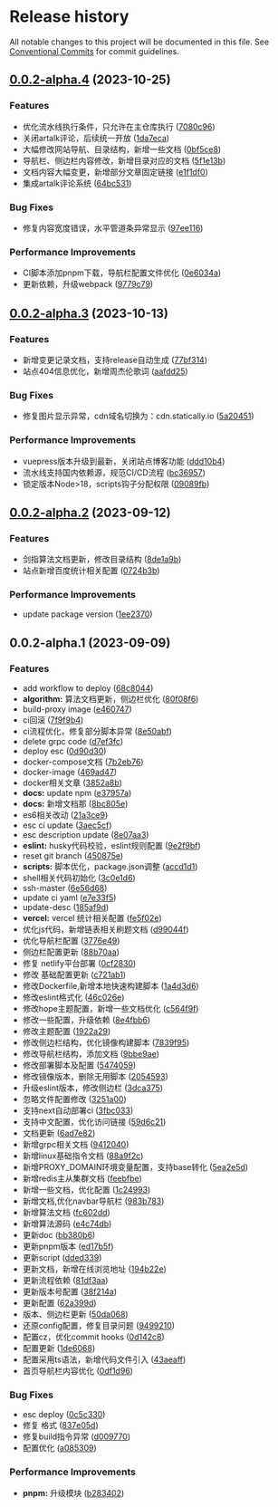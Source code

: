 # Release history

All notable changes to this project will be documented in this file. See [Conventional Commits](https://conventionalcommits.org) for commit guidelines.

<!-- #region recent-alpha -->

## [0.0.2-alpha.4](https://github.com/142vip/JavaScriptCollection/compare/v0.0.2-alpha.3...v0.0.2-alpha.4) (2023-10-25)


### Features

* 优化流水线执行条件，只允许在主仓库执行 ([7080c96](https://github.com/142vip/JavaScriptCollection/commit/7080c96afa67535e986baef9693f6447d79be350))
* 关闭artalk评论，后续统一开放 ([1da7eca](https://github.com/142vip/JavaScriptCollection/commit/1da7ecad8d62bd27919c6aec7e390227864dd878))
* 大幅修改网站导航、目录结构，新增一些文档 ([0bf5ce8](https://github.com/142vip/JavaScriptCollection/commit/0bf5ce88fbedc42143d46404cf6cfa8ab2b0d2cd))
* 导航栏、侧边栏内容修改，新增目录对应的文档 ([5f1e13b](https://github.com/142vip/JavaScriptCollection/commit/5f1e13b3bb1c3978831a6119a006b5db9e39ed90))
* 文档内容大幅变更，新增部分文章固定链接 ([e1f1df0](https://github.com/142vip/JavaScriptCollection/commit/e1f1df06a22ac3fe4c329acefca035b914542346))
* 集成artalk评论系统 ([64bc531](https://github.com/142vip/JavaScriptCollection/commit/64bc5319e2d73d9c9047e823ed0edcea2358554b))


### Bug Fixes

* 修复内容宽度错误，水平管道条异常显示 ([97ee116](https://github.com/142vip/JavaScriptCollection/commit/97ee116c654597cdcf06b3f62c940f371422d193))


### Performance Improvements

* CI脚本添加pnpm下载，导航栏配置文件优化 ([0e6034a](https://github.com/142vip/JavaScriptCollection/commit/0e6034a286cb3c5362df4440562cf1d0ddf03d06))
* 更新依赖，升级webpack ([9779c79](https://github.com/142vip/JavaScriptCollection/commit/9779c79b9b6869fc8d8d2b03e8b3e3599f46868a))

## [0.0.2-alpha.3](https://github.com/mmdapl/JavaScriptCollection/compare/v0.0.2-alpha.2...v0.0.2-alpha.3) (2023-10-13)


### Features

* 新增变更记录文档，支持release自动生成 ([77bf314](https://github.com/mmdapl/JavaScriptCollection/commit/77bf314d715a7b01cd8fe90e1691a9b13d192b68))
* 站点404信息优化，新增周杰伦歌词 ([aafdd25](https://github.com/mmdapl/JavaScriptCollection/commit/aafdd25f0726ce730e463529739eaf6bedda30c6))


### Bug Fixes

* 修复图片显示异常，cdn域名切换为：cdn.statically.io ([5a20451](https://github.com/mmdapl/JavaScriptCollection/commit/5a204516805dc1cd173c9434a5e4e5b25c62d858))


### Performance Improvements

* vuepress版本升级到最新，关闭站点博客功能 ([ddd10b4](https://github.com/mmdapl/JavaScriptCollection/commit/ddd10b41a6ee71bb76bed67aabdf4ed4a9441a6c))
* 流水线支持国内依赖源，规范CI/CD流程 ([bc36957](https://github.com/mmdapl/JavaScriptCollection/commit/bc369576e9f08d25139cbe1d118b052f5da4faf9))
* 锁定版本Node>18，scripts钩子分配权限 ([09089fb](https://github.com/mmdapl/JavaScriptCollection/commit/09089fb6d022c50034129a77e772da284c513b03))

## [0.0.2-alpha.2](https://github.com/mmdapl/JavaScriptCollection/compare/v0.0.2-alpha.1...v0.0.2-alpha.2) (2023-09-12)


### Features

* 剑指算法文档更新，修改目录结构 ([8de1a9b](https://github.com/mmdapl/JavaScriptCollection/commit/8de1a9b45da47622612ff6fcc1b9c407ac5254be))
* 站点新增百度统计相关配置 ([0724b3b](https://github.com/mmdapl/JavaScriptCollection/commit/0724b3b08a723601642eee238310cc0ef6508c8c))


### Performance Improvements

* update package version ([1ee2370](https://github.com/mmdapl/JavaScriptCollection/commit/1ee2370107265b68ef39b3571f9cb1f5a9f33c68))

## 0.0.2-alpha.1 (2023-09-09)


### Features

* add workflow to deploy ([68c8044](https://github.com/mmdapl/JavaScriptCollection/commit/68c8044079c75b2b7926e633b1c06ca7ff57acc3))
* **algorithm:** 算法文档更新，侧边栏优化 ([80f08f6](https://github.com/mmdapl/JavaScriptCollection/commit/80f08f66dd98e3a511f6ac48f1f55bca8bbc6655))
* build-proxy image ([e460747](https://github.com/mmdapl/JavaScriptCollection/commit/e460747d5719490c659a6b015418a4daa7179d89))
* ci回滚 ([7f9f9b4](https://github.com/mmdapl/JavaScriptCollection/commit/7f9f9b46bd0738bc2ecd2c676b6c073e2c1a9c3f))
* ci流程优化，修复部分脚本异常 ([8e50abf](https://github.com/mmdapl/JavaScriptCollection/commit/8e50abfc505a36be3f31d5ac4e17dceb72a80981))
* delete grpc code ([d7ef3fc](https://github.com/mmdapl/JavaScriptCollection/commit/d7ef3fcf382efd7053ed4d821b78fe0735f11c4a))
* deploy esc ([0d90d30](https://github.com/mmdapl/JavaScriptCollection/commit/0d90d30268ca823ac2f4c5afedd25ef4add669da))
* docker-compose文档 ([7b2eb76](https://github.com/mmdapl/JavaScriptCollection/commit/7b2eb762f69089469c3e3ea74b5bcc4fd9b45d42))
* docker-image ([469ad47](https://github.com/mmdapl/JavaScriptCollection/commit/469ad473bad01b522c098a2b932aa6bbc835707b))
* docker相关文章 ([3852a8b](https://github.com/mmdapl/JavaScriptCollection/commit/3852a8b50cfe6d2047ab2551bf52e3927da9ca91))
* **docs:** update npm ([e37957a](https://github.com/mmdapl/JavaScriptCollection/commit/e37957a2c5f45ae8b1976f633afc91ba606acebc))
* **docs:** 新增文档那 ([8bc805e](https://github.com/mmdapl/JavaScriptCollection/commit/8bc805e68fea1f7b4e1fac31382fa34554ee55d7))
* es6相关改动 ([21a3ce9](https://github.com/mmdapl/JavaScriptCollection/commit/21a3ce97fb560d9f35693ec7bb7496827dd993bb))
* esc ci update ([3aec5cf](https://github.com/mmdapl/JavaScriptCollection/commit/3aec5cfd0cc40941bf1975d9204f72234b59ec22))
* esc description update ([8e07aa3](https://github.com/mmdapl/JavaScriptCollection/commit/8e07aa371d1366789360c0dd5fbcca47f3ae3c75))
* **eslint:** husky代码校验，eslint规则配置 ([9e2f9bf](https://github.com/mmdapl/JavaScriptCollection/commit/9e2f9bfeea919317eb7f4a4a8e9eb41474976aa8))
* reset git branch ([450875e](https://github.com/mmdapl/JavaScriptCollection/commit/450875ef3ee9a626bf8a0617383cd5fc401a2395))
* **scripts:** 脚本优化，package.json调整 ([accd1d1](https://github.com/mmdapl/JavaScriptCollection/commit/accd1d19f0a0e57176557babfb6e416d21a3949d))
* shell相关代码初始化 ([3c0e1d6](https://github.com/mmdapl/JavaScriptCollection/commit/3c0e1d697c7a99d155e1b369da10b2d8d1850caf))
* ssh-master ([6e56d68](https://github.com/mmdapl/JavaScriptCollection/commit/6e56d68b5be1e8ac912bf047cb8a7fefc105be2d))
* update ci yaml ([e7e33f5](https://github.com/mmdapl/JavaScriptCollection/commit/e7e33f56ad20820ced703567690c84bc4a9070c6))
* update-desc ([185af9d](https://github.com/mmdapl/JavaScriptCollection/commit/185af9db8762d9cd394bad944a66e6a2d672afee))
* **vercel:** vercel 统计相关配置 ([fe5f02e](https://github.com/mmdapl/JavaScriptCollection/commit/fe5f02ed5b921b26105233653ef66d9eef932430))
* 优化js代码，新增链表相关刷题文档 ([d99044f](https://github.com/mmdapl/JavaScriptCollection/commit/d99044f1ffc643b14b8c41cc63f6e9bab105b71b))
* 优化导航栏配置 ([3776e49](https://github.com/mmdapl/JavaScriptCollection/commit/3776e49ffb1f2c1813c5f96e552649925183444c))
* 侧边栏配置更新 ([88b70aa](https://github.com/mmdapl/JavaScriptCollection/commit/88b70aad92b365b2bce92062b867b6edb1e377cc))
* 修复 netlify平台部署 ([0cf2830](https://github.com/mmdapl/JavaScriptCollection/commit/0cf2830fe4d00de0733eff89a970886d29475d70))
* 修改 基础配置更新 ([c721ab1](https://github.com/mmdapl/JavaScriptCollection/commit/c721ab11f36fcd4af7dd02409169f0639fff3ba6))
* 修改Dockerfile,新增本地快速构建脚本 ([1a4d3d6](https://github.com/mmdapl/JavaScriptCollection/commit/1a4d3d697e3cea1fbfd2e9bf7f2e48d5a8e58667))
* 修改eslint格式化 ([46c026e](https://github.com/mmdapl/JavaScriptCollection/commit/46c026e86246b39d8b6238260d0f96e2d65e9f3a))
* 修改hope主题配置，新增一些文档优化 ([c564f9f](https://github.com/mmdapl/JavaScriptCollection/commit/c564f9f8443eb47498ac2efe076a2c822fb0384a))
* 修改一些配置，升级依赖 ([8e4fbb6](https://github.com/mmdapl/JavaScriptCollection/commit/8e4fbb655cbc6b8f424cc3b6a81d0465e30c4a12))
* 修改主题配置 ([1922a29](https://github.com/mmdapl/JavaScriptCollection/commit/1922a29e9358373b92667465474dce77654a854d))
* 修改侧边栏结构，优化镜像构建脚本 ([7839f95](https://github.com/mmdapl/JavaScriptCollection/commit/7839f95e11e93f8d3c48a7c2a33919d2d1683000))
* 修改导航栏结构，添加文档 ([9bbe9ae](https://github.com/mmdapl/JavaScriptCollection/commit/9bbe9aed4b9885f927f4df8c390570e1fc17b3fb))
* 修改部署脚本及配置 ([5474059](https://github.com/mmdapl/JavaScriptCollection/commit/54740596dfa0e7391c9a464e9884138425ce6aab))
* 修改镜像版本，删除无用脚本 ([2054593](https://github.com/mmdapl/JavaScriptCollection/commit/2054593e3031892ad5b99445622c4bc1ec592967))
* 升级eslint版本，修改侧边栏 ([3dca375](https://github.com/mmdapl/JavaScriptCollection/commit/3dca3756c14b238320cee914ac789facbd9881dc))
* 忽略文件配置修改 ([3251a00](https://github.com/mmdapl/JavaScriptCollection/commit/3251a0093db0631bbc7c8859ac7027d914e588b6))
* 支持next自动部署ci ([3fbc033](https://github.com/mmdapl/JavaScriptCollection/commit/3fbc033022098099fd6d24757d097d979d9e5fb8))
* 支持中文配置，优化访问链接 ([59d6c21](https://github.com/mmdapl/JavaScriptCollection/commit/59d6c21308f0b00ea834836f5f6448b73172e71d))
* 文档更新 ([6ad7e82](https://github.com/mmdapl/JavaScriptCollection/commit/6ad7e82d56083d8f22380816ef13f1b5a9f79f64))
* 新增grpc相关文档 ([9412040](https://github.com/mmdapl/JavaScriptCollection/commit/9412040a6c50f2918fedb784e364d907bf646057))
* 新增linux基础指令文档 ([88a9f2c](https://github.com/mmdapl/JavaScriptCollection/commit/88a9f2c0ec40e957e8818c96a8c75985de73369c))
* 新增PROXY_DOMAIN环境变量配置，支持base转化 ([5ea2e5d](https://github.com/mmdapl/JavaScriptCollection/commit/5ea2e5d3537e3ded6a57aff83bdae985316c7f3a))
* 新增redis主从集群文档 ([feebfbe](https://github.com/mmdapl/JavaScriptCollection/commit/feebfbea121c2bbacdaef751178a042cbbb1f6a5))
* 新增一些文档，优化配置 ([1c24993](https://github.com/mmdapl/JavaScriptCollection/commit/1c24993ec78cd87abc927317af31fe0064b262c0))
* 新增文档,优化navbar导航栏 ([983b783](https://github.com/mmdapl/JavaScriptCollection/commit/983b7839e2be4588b1ac680a0f2692d1f7343b88))
* 新增算法文档 ([fc602dd](https://github.com/mmdapl/JavaScriptCollection/commit/fc602ddb27847a43e2668a40e5e516df8674819a))
* 新增算法源码 ([e4c74db](https://github.com/mmdapl/JavaScriptCollection/commit/e4c74dba01bfea775d59d8002897bc7db108f0f3))
* 更新doc ([bb380b6](https://github.com/mmdapl/JavaScriptCollection/commit/bb380b6b488ba2e9ba0a34a3c1ba70c54213bfda))
* 更新pnpm版本 ([ed17b5f](https://github.com/mmdapl/JavaScriptCollection/commit/ed17b5f70d56014725fdd9e00fdc33e5eca56e8f))
* 更新script ([dded339](https://github.com/mmdapl/JavaScriptCollection/commit/dded339815598a06c794c3f6997e1f6acf72082e))
* 更新文档，新增在线浏览地址 ([194b22e](https://github.com/mmdapl/JavaScriptCollection/commit/194b22e44e26777262c0f6beb601ccdc00e9b168))
* 更新流程依赖 ([81df3aa](https://github.com/mmdapl/JavaScriptCollection/commit/81df3aa28c1ab703532a1ef008e916632b3b820e))
* 更新版本号配置 ([38f214a](https://github.com/mmdapl/JavaScriptCollection/commit/38f214aef038d6c4c94c569350d055c7bfc22364))
* 更新配置 ([62a399d](https://github.com/mmdapl/JavaScriptCollection/commit/62a399dc651d1cf37749575afe25ab2cb18a38b2))
* 版本、侧边栏更新 ([50da068](https://github.com/mmdapl/JavaScriptCollection/commit/50da06817a2d2358bf118f9f48ac6fe36c6fcc01))
* 还原config配置，修复目录问题 ([9499210](https://github.com/mmdapl/JavaScriptCollection/commit/949921082b793d1aa227b585651d9469184c502b))
* 配置cz，优化commit hooks ([0d142c8](https://github.com/mmdapl/JavaScriptCollection/commit/0d142c8fc01f7a01aa3bd5f2d7271788113a31e9))
* 配置更新 ([1de6068](https://github.com/mmdapl/JavaScriptCollection/commit/1de6068d886c9f26d43ce95548b96105474d836f))
* 配置采用ts语法，新增代码文件引入 ([43aeaff](https://github.com/mmdapl/JavaScriptCollection/commit/43aeaff341a6c09acea4292c7d3deecd8613aabb))
* 首页导航栏内容优化 ([0df1d96](https://github.com/mmdapl/JavaScriptCollection/commit/0df1d968b099f467e6e83f30b04eb4d717b99978))


### Bug Fixes

* esc deploy ([0c5c330](https://github.com/mmdapl/JavaScriptCollection/commit/0c5c3300583056f344e18382d54d4ee143978155))
* 修复 格式 ([837e05d](https://github.com/mmdapl/JavaScriptCollection/commit/837e05d42c333044bee413e4f15f2e49406c08d3))
* 修复build指令异常 ([d009770](https://github.com/mmdapl/JavaScriptCollection/commit/d0097705dd534716c210ef0c531873ee438c469d))
* 配置优化 ([a085309](https://github.com/mmdapl/JavaScriptCollection/commit/a0853096156e2eb890ad3187edfa0fae5f599e00))


### Performance Improvements

* **pnpm:** 升级模块 ([b283402](https://github.com/mmdapl/JavaScriptCollection/commit/b2834025a4de2162d25f7694be75585dd4244ef5))

<!-- #endregion recent-alpha -->
